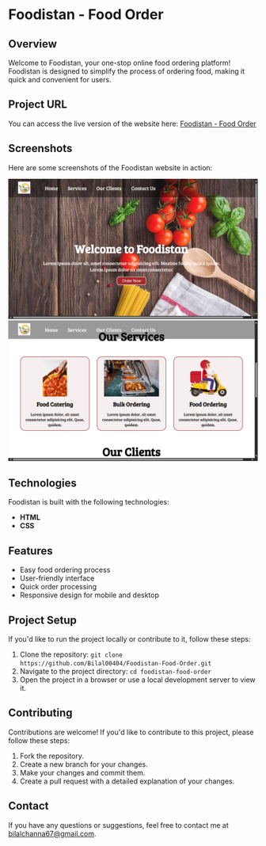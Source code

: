 # Foodistan - Food Order

## Overview
Welcome to Foodistan, your one-stop online food ordering platform! Foodistan is designed to simplify the process of ordering food, making it quick and convenient for users.

## Project URL
You can access the live version of the website here: [Foodistan - Food Order](https://foodistan-food-order.netlify.app/)

## Screenshots
Here are some screenshots of the Foodistan website in action:

![Homepage](./project_screenshots/s1.png)
![Food Menu](./project_screenshots/s2.png)

## Technologies
Foodistan is built with the following technologies:
- **HTML**
- **CSS**

## Features
- Easy food ordering process
- User-friendly interface
- Quick order processing
- Responsive design for mobile and desktop

## Project Setup
If you'd like to run the project locally or contribute to it, follow these steps:
1. Clone the repository: `git clone https://github.com/Bilal00404/Foodistan-Food-Order.git`
2. Navigate to the project directory: `cd foodistan-food-order`
3. Open the project in a browser or use a local development server to view it.

## Contributing
Contributions are welcome! If you'd like to contribute to this project, please follow these steps:
1. Fork the repository.
2. Create a new branch for your changes.
3. Make your changes and commit them.
4. Create a pull request with a detailed explanation of your changes.

## Contact
If you have any questions or suggestions, feel free to contact me at [bilalchanna67@gmail.com](mailto:bilalchanna67@gmail.com).
